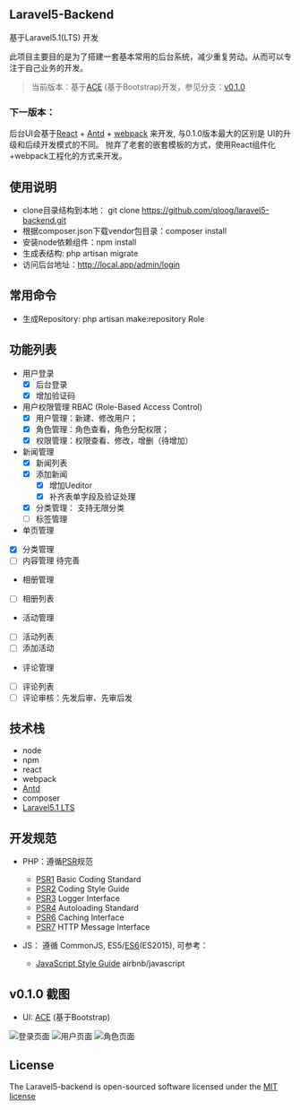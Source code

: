 ## Laravel5-Backend

基于Laravel5.1(LTS) 开发  

此项目主要目的是为了搭建一套基本常用的后台系统，减少重复劳动。从而可以专注于自己业务的开发。
> 当前版本：基于[ACE](http://responsiweb.com/themes/preview/ace/1.3.3/) (基于Bootstrap)开发，参见分支：[v0.1.0](#v010-截图) 

### 下一版本：

后台UI会基于[React](http://facebook.github.io/react/) + [Antd](http://ant.design) + [webpack](http://webpack.github.io/docs/) 来开发, 与0.1.0版本最大的区别是 UI的升级和后续开发模式的不同。
抛弃了老套的嵌套模板的方式，使用React组件化+webpack工程化的方式来开发。

## 使用说明

* clone目录结构到本地： git clone https://github.com/qloog/laravel5-backend.git
* 根据composer.json下载vendor包目录：composer install
* 安装node依赖组件：npm install
* 生成表结构: php artisan migrate
* 访问后台地址：http://local.app/admin/login

## 常用命令

* 生成Repository: php artisan make:repository Role

## 功能列表

 - 用户登录
    * [x] 后台登录
    * [x] 增加验证码

 - 用户权限管理 RBAC (Role-Based Access Control)
   * [x] 用户管理：新建、修改用户；
   * [x] 角色管理：角色查看，角色分配权限；
   * [x] 权限管理：权限查看、修改，增删（待增加）

 - 新闻管理
   * [x] 新闻列表
   * [x] 添加新闻
       - [x] 增加Ueditor
       - [x] 补齐表单字段及验证处理
   * [x] 分类管理： 支持无限分类    
   * [ ] 标签管理

 - 单页管理
  * [x] 分类管理
  * [ ] 内容管理   待完善

 - 相册管理
  * [ ] 相册列表

 - 活动管理
  * [ ] 活动列表  
  * [ ] 添加活动

 - 评论管理
  * [ ] 评论列表
  * [ ] 评论审核：先发后审、先审后发

## 技术栈

 * node
 * npm 
 * react
 * webpack
 * [Antd](http://ant.design)
 * composer
 * [Laravel5.1 LTS](https://github.com/laravel/laravel)

## 开发规范

 * PHP：遵循[PSR](http://www.php-fig.org/psr/)规范
 
   - [PSR1](http://www.php-fig.org/psr/psr-1/) Basic Coding Standard
   - [PSR2](http://www.php-fig.org/psr/psr-2/) Coding Style Guide
   - [PSR3](http://www.php-fig.org/psr/psr-3/) Logger Interface
   - [PSR4](http://www.php-fig.org/psr/psr-4/) Autoloading Standard
   - [PSR6](http://www.php-fig.org/psr/psr-6/) Caching Interface
   - [PSR7](http://www.php-fig.org/psr/psr-7/) HTTP Message Interface
 
 * JS： 遵循 CommonJS, ES5/[ES6](http://es6.ruanyifeng.com/)(ES2015), 可参考：
 
   - [JavaScript Style Guide](https://github.com/airbnb/javascript)  airbnb/javascript
 
## v0.1.0 截图

* UI: [ACE](http://responsiweb.com/themes/preview/ace/1.3.3/) (基于Bootstrap)

![登录页面](http://www.lnmp100.com/static/uploads/2016/01/login-page.png)
![用户页面](http://www.lnmp100.com/static/uploads/2016/01/user-page.png)
![角色页面](http://www.lnmp100.com/static/uploads/2016/01/role-page.png)

## License

The Laravel5-backend is open-sourced software licensed under the [MIT license](http://opensource.org/licenses/MIT)
